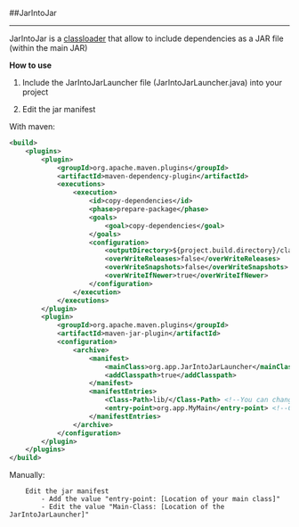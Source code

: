 ##JarIntoJar
- - -

JarIntoJar is a [classloader](https://en.wikipedia.org/wiki/Java_Classloader) that allow to include dependencies as a JAR file (within the main JAR)


**How to use**

1) Include the JarIntoJarLauncher file (JarIntoJarLauncher.java) into your project

2) Edit the jar manifest

With maven:
~~~xml
<build>
    <plugins>
        <plugin>
            <groupId>org.apache.maven.plugins</groupId>
            <artifactId>maven-dependency-plugin</artifactId>
            <executions>
                <execution>
                    <id>copy-dependencies</id>
                    <phase>prepare-package</phase>
                    <goals>
                        <goal>copy-dependencies</goal>
                    </goals>
                    <configuration>
                        <outputDirectory>${project.build.directory}/classes/lib</outputDirectory>
                        <overWriteReleases>false</overWriteReleases>
                        <overWriteSnapshots>false</overWriteSnapshots>
                        <overWriteIfNewer>true</overWriteIfNewer>
                    </configuration>
                </execution>
            </executions>
        </plugin>
        <plugin>
            <groupId>org.apache.maven.plugins</groupId>
            <artifactId>maven-jar-plugin</artifactId>
            <configuration>
                <archive>
                    <manifest>
                        <mainClass>org.app.JarIntoJarLauncher</mainClass> <!--Point to JarIntoJarLauncher -->
                        <addClasspath>true</addClasspath>
                    </manifest>
                    <manifestEntries>
                        <Class-Path>lib/</Class-Path> <!--You can change the location of the libs -->
                        <entry-point>org.app.MyMain</entry-point> <!--Change this to your main class -->
                    </manifestEntries>
                </archive>
            </configuration>
        </plugin>
    </plugins>
</build>
~~~

Manually:
~~~
    Edit the jar manifest
        - Add the value "entry-point: [Location of your main class]"
        - Edit the value "Main-Class: [Location of the JarIntoJarLauncher]"
~~~